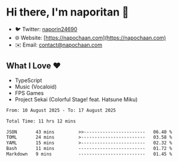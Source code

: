 # Hi there, I'm naporitan 👋

- 🐦 Twitter: [naporin24690](https://twitter.com/naporin24690)
- 🌐 Website: [https://napochaan.com](https://napochaan.com)
- ✉️ Email: [contact@napochaan.com](mailto:contact@napochaan.com)

## What I Love ❤️
- TypeScript
- Music (Vocaloid)
- FPS Games
- Project Sekai (Colorful Stage! feat. Hatsune Miku)

<!--START_SECTION:waka-->

```txt
From: 10 August 2025 - To: 17 August 2025

Total Time: 11 hrs 12 mins

JSON       43 mins         >>-----------------------   06.40 %
TOML       24 mins         >------------------------   03.58 %
YAML       15 mins         >------------------------   02.32 %
Bash       11 mins         -------------------------   01.72 %
Markdown   9 mins          -------------------------   01.45 %
```

<!--END_SECTION:waka-->

